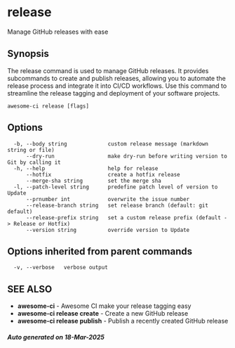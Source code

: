 # release

Manage GitHub releases with ease

## Synopsis

The release command is used to manage GitHub releases. It provides subcommands to create and publish releases, allowing you to automate the release process and integrate it into CI/CD workflows. Use this command to streamline the release tagging and deployment of your software projects.

```
awesome-ci release [flags]
```

## Options

```
  -b, --body string             custom release message (markdown string or file)
      --dry-run                 make dry-run before writing version to Git by calling it
  -h, --help                    help for release
      --hotfix                  create a hotfix release
      --merge-sha string        set the merge sha
  -l, --patch-level string      predefine patch level of version to Update
      --prnumber int            overwrite the issue number
      --release-branch string   set release branch (default: git default)
      --release-prefix string   set a custom release prefix (default -> Release or Hotfix)
      --version string          override version to Update
```

## Options inherited from parent commands

```
  -v, --verbose   verbose output
```

## SEE ALSO

* **awesome-ci**	 - Awesome CI make your release tagging easy
* **awesome-ci release create**	 - Create a new GitHub release
* **awesome-ci release publish**	 - Publish a recently created GitHub release

##### Auto generated on 18-Mar-2025
